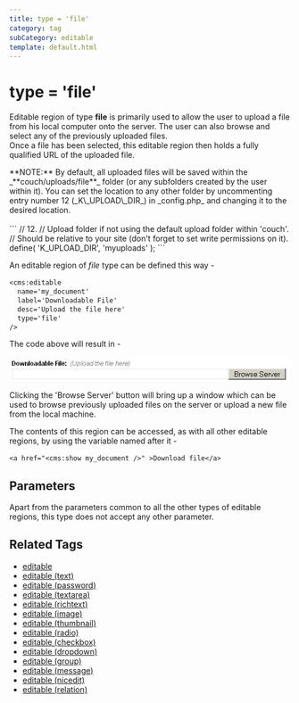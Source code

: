 ```yaml
---
title: type = 'file'
category: tag
subCategory: editable
template: default.html
---
```


# type = 'file'

Editable region of type **file** is primarily used to allow the user to upload a file from his local computer onto the server. The user can also browse and select any of the previously uploaded files.<br/>
Once a file has been selected, this editable region then holds a fully qualified URL of the uploaded file.

<p class="notice">
    **NOTE:** By default, all uploaded files will be saved within the _**couch/uploads/file**_ folder (or any subfolders created by the user within it). You can set the location to any other folder by uncommenting entry number 12 (_K\_UPLOAD\_DIR_) in _config.php_ and changing it to the desired location.<br/>
    <br/>
    ```
// 12.
// Upload folder if not using the default upload folder within 'couch'.
// Should be relative to your site (don't forget to set write permissions on it).
define( 'K_UPLOAD_DIR', 'myuploads' );
    ```
</p>

An editable region of _file_ type can be defined this way -

```
<cms:editable
  name='my_document'
  label='Downloadable File'
  desc='Upload the file here'
  type='file'
/>
```

The code above will result in -

![](../../../../assets/img/contents/editable-file.gif)

Clicking the 'Browse Server' button will bring up a window which can be used to browse previously uploaded files on the server or upload a new file from the local machine.

The contents of this region can be accessed, as with all other editable regions, by using the variable named after it -

```
<a href="<cms:show my_document />" >Download file</a>
```

## Parameters

Apart from the parameters common to all the other types of editable regions, this type does not accept any other parameter.

## Related Tags

*   [editable](../../../editable.html)
*   [editable (text)](../../text.html)
*   [editable (password)](../../password.html)
*   [editable (textarea)](../../textarea.html)
*   [editable (richtext)](../../richtext.html)
*   [editable (image)](../../image.html)
*   [editable (thumbnail)](../../thumbnail.html)
*   [editable (radio)](../../radio.html)
*   [editable (checkbox)](../../checkbox.html)
*   [editable (dropdown)](../../dropdown.html)
*   [editable (group)](../../group.html)
*   [editable (message)](../../message.html)
*   [editable (nicedit)](../../nicedit.html)
*   [editable (relation)](../../relation.html)
